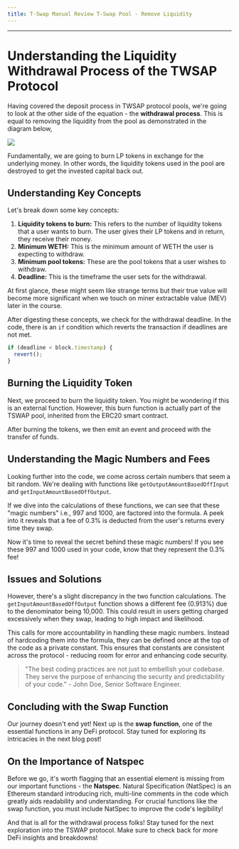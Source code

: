 ```yaml
---
title: T-Swap Manual Review T-Swap Pool - Remove Liquidity
---
```




---

# Understanding the Liquidity Withdrawal Process of the TWSAP Protocol

Having covered the deposit process in TWSAP protocol pools, we're going to look at the other side of the equation - the **withdrawal process**. This is equal to removing the liquidity from the pool as demonstrated in the diagram below,

![](https://cdn.videotap.com/IWZarXmiBGXntt9p7Y16-13.14.png)

Fundamentally, we are going to burn LP tokens in exchange for the underlying money. In other words, the liquidity tokens used in the pool are destroyed to get the invested capital back out.

## Understanding Key Concepts

Let's break down some key concepts:

1. **Liquidity tokens to burn:** This refers to the number of liquidity tokens that a user wants to burn. The user gives their LP tokens and in return, they receive their money.
2. **Minimum WETH:** This is the minimum amount of WETH the user is expecting to withdraw.
3. **Minimum pool tokens:** These are the pool tokens that a user wishes to withdraw.
4. **Deadline:** This is the timeframe the user sets for the withdrawal.

At first glance, these might seem like strange terms but their true value will become more significant when we touch on miner extractable value (MEV) later in the course.

After digesting these concepts, we check for the withdrawal deadline. In the code, there is an `if` condition which reverts the transaction if deadlines are not met.

```js
if (deadline < block.timestamp) {
  revert();
}
```

## Burning the Liquidity Token

Next, we proceed to burn the liquidity token. You might be wondering if this is an external function. However, this burn function is actually part of the TSWAP pool, inherited from the ERC20 smart contract.

After burning the tokens, we then emit an event and proceed with the transfer of funds.

## Understanding the Magic Numbers and Fees

Looking further into the code, we come across certain numbers that seem a bit random. We're dealing with functions like `getOutputAmountBasedOffInput` and `getInputAmountBasedOffOutput`.

If we dive into the calculations of these functions, we can see that these "magic numbers" i.e., 997 and 1000, are factored into the formula. A peek into it reveals that a fee of 0.3% is deducted from the user's returns every time they swap.

Now it's time to reveal the secret behind these magic numbers! If you see these 997 and 1000 used in your code, know that they represent the 0.3% fee!

## Issues and Solutions

However, there's a slight discrepancy in the two function calculations. The `getInputAmountBasedOffOutput` function shows a different fee (0.913%) due to the denominator being 10,000. This could result in users getting charged excessively when they swap, leading to high impact and likelihood.

This calls for more accountability in handling these magic numbers. Instead of hardcoding them into the formula, they can be defined once at the top of the code as a private constant. This ensures that constants are consistent across the protocol - reducing room for error and enhancing code security.

> "The best coding practices are not just to embellish your codebase. They serve the purpose of enhancing the security and predictability of your code." - John Doe, Senior Software Engineer.

## Concluding with the Swap Function

Our journey doesn't end yet! Next up is the **swap function**, one of the essential functions in any DeFi protocol. Stay tuned for exploring its intricacies in the next blog post!

## On the Importance of Natspec

Before we go, it's worth flagging that an essential element is missing from our important functions - the **Natspec**. Natural Specification (NatSpec) is an Ethereum standard introducing rich, multi-line comments in the code which greatly aids readability and understanding. For crucial functions like the swap function, you must include NatSpec to improve the code's legibility!

And that is all for the withdrawal process folks! Stay tuned for the next exploration into the TSWAP protocol. Make sure to check back for more DeFi insights and breakdowns!
